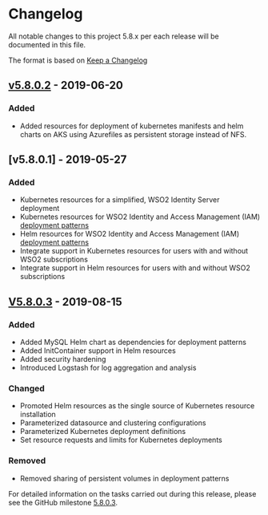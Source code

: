 # Changelog
All notable changes to this project 5.8.x per each release will be documented in this file.

The format is based on [Keep a Changelog](https://keepachangelog.com/en/1.0.0/)

## [v5.8.0.2] - 2019-06-20

### Added 

- Added resources for deployment of kubernetes manifests and helm charts on AKS using Azurefiles as persistent storage instead of NFS.

## [v5.8.0.1] - 2019-05-27

### Added
- Kubernetes resources for a simplified, WSO2 Identity Server deployment
- Kubernetes resources for WSO2 Identity and Access Management (IAM) [deployment patterns](https://docs.wso2.com/display/IS580/Deployment+Patterns)
- Helm resources for WSO2 Identity and Access Management (IAM) [deployment patterns](https://docs.wso2.com/display/IS580/Deployment+Patterns)
- Integrate support in Kubernetes resources for users with and without WSO2 subscriptions
- Integrate support in Helm resources for users with and without WSO2 subscriptions

[v5.8.0.2]: https://github.com/wso2/kubernetes-is/compare/v5.8.0.1...v5.8.0.2

## [V5.8.0.3] - 2019-08-15

### Added
- Added MySQL Helm chart as dependencies for deployment patterns
- Added InitContainer support in Helm resources
- Added security hardening
- Introduced Logstash for log aggregation and analysis

### Changed
- Promoted Helm resources as the single source of Kubernetes resource installation
- Parameterized datasource and clustering configurations
- Parameterized Kubernetes deployment definitions
- Set resource requests and limits for Kubernetes deployments

### Removed
- Removed sharing of persistent volumes in deployment patterns

[v5.8.0.3]: https://github.com/wso2/kubernetes-is/compare/v5.8.0.2...v5.8.0.3

For detailed information on the tasks carried out during this release, please see the GitHub milestone [5.8.0.3](https://github.com/wso2/kubernetes-is/milestone/3).
